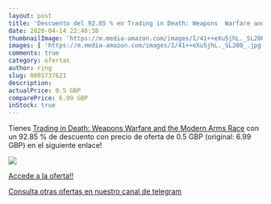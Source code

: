```yaml
---
layout: post
title: 'Descuento del 92.85 % en Trading in Death: Weapons  Warfare and t'
date: 2020-04-14 22:46:38
thumbnailImage: 'https://m.media-amazon.com/images/I/41++eXu5jhL._SL200_.jpg'
images: [ 'https://m.media-amazon.com/images/I/41++eXu5jhL._SL200_.jpg' ]
comments: true
category: ofertas
author: ring
slug: 0091737621
description:
actualPrice: 0.5 GBP
comparePrice: 6.99 GBP
inStock: true
---
```


Tienes [Trading in Death: Weapons  Warfare and the Modern Arms Race](https://www.amazon.com/dp/0091737621/?tag=redken08-20) con un 92.85 % de descuento con precio de oferta de 0.5 GBP (original: 6.99 GBP) en el siguiente enlace!

[![](https://m.media-amazon.com/images/I/41++eXu5jhL._SL200_.jpg)](https://www.amazon.com/dp/0091737621/?tag=redken08-20)

[Accede a la oferta!!](https://www.amazon.com/dp/0091737621/?tag=redken08-20)

[Consulta otras ofertas en nuestro canal de telegram](https://t.me/s/ofertas25)
